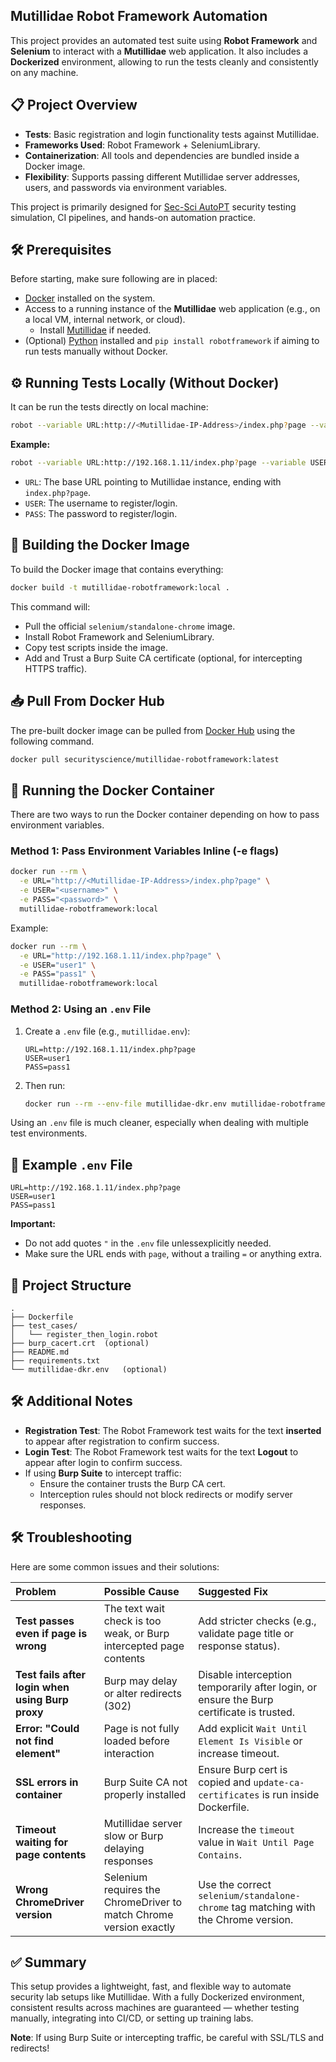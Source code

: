 ## Mutillidae Robot Framework Automation

This project provides an automated test suite using **Robot Framework** and **Selenium** to interact with a **Mutillidae** web application. It also includes a **Dockerized** environment, allowing to run the tests cleanly and consistently on any machine.


## 📋 Project Overview

- **Tests**: Basic registration and login functionality tests against Mutillidae.
- **Frameworks Used**: Robot Framework + SeleniumLibrary.
- **Containerization**: All tools and dependencies are bundled inside a Docker image.
- **Flexibility**: Supports passing different Mutillidae server addresses, users, and passwords via environment variables.

This project is primarily designed for [Sec-Sci AutoPT](https://www.security-science.com/sec-sci-autopt) security testing simulation, CI pipelines, and hands-on automation practice.


## 🛠 Prerequisites

Before starting, make sure following are in placed:

- [Docker](https://www.docker.com/get-started) installed on the system.
- Access to a running instance of the **Mutillidae** web application (e.g., on a local VM, internal network, or cloud).
  - Install [Mutillidae](https://www.security-science.com/ethical-hacking/owasp-mutillidae-ii) if needed. 
- (Optional) [Python](https://www.python.org/) installed and `pip install robotframework` if aiming to run tests manually without Docker.


## ⚙️ Running Tests Locally (Without Docker)

It can be run the tests directly on local machine:

```bash
robot --variable URL:http://<Mutillidae-IP-Address>/index.php?page --variable USER:<username> --variable PASS:<password> test_cases/register_then_login.robot
```

**Example:**

```bash
robot --variable URL:http://192.168.1.11/index.php?page --variable USER:user1 --variable PASS:pass1 test_cases/register_then_login.robot
```

- `URL`: The base URL pointing to Mutillidae instance, ending with `index.php?page`.
- `USER`: The username to register/login.
- `PASS`: The password to register/login.


## 🐳 Building the Docker Image

To build the Docker image that contains everything:

```bash
docker build -t mutillidae-robotframework:local .
```

This command will:
- Pull the official `selenium/standalone-chrome` image.
- Install Robot Framework and SeleniumLibrary.
- Copy test scripts inside the image.
- Add and Trust a Burp Suite CA certificate (optional, for intercepting HTTPS traffic).


## 📥 Pull From Docker Hub

The pre-built docker image can be pulled from [Docker Hub](https://hub.docker.com/r/securityscience/mutillidae-robotframework) using the following command.

```bash
docker pull securityscience/mutillidae-robotframework:latest
```

## 🚀 Running the Docker Container

There are two ways to run the Docker container depending on how to pass environment variables.

### Method 1: Pass Environment Variables Inline (-e flags)

```bash
docker run --rm \
  -e URL="http://<Mutillidae-IP-Address>/index.php?page" \
  -e USER="<username>" \
  -e PASS="<password>" \
  mutillidae-robotframework:local
```

Example:

```bash
docker run --rm \
  -e URL="http://192.168.1.11/index.php?page" \
  -e USER="user1" \
  -e PASS="pass1" \
  mutillidae-robotframework:local
```


### Method 2: Using an `.env` File

1. Create a `.env` file (e.g., `mutillidae.env`):

   ```
   URL=http://192.168.1.11/index.php?page
   USER=user1
   PASS=pass1
   ```

2. Then run:

   ```bash
   docker run --rm --env-file mutillidae-dkr.env mutillidae-robotframework:local
   ```
Using an `.env` file is much cleaner, especially when dealing with multiple test environments.


## 📝 Example `.env` File

```
URL=http://192.168.1.11/index.php?page
USER=user1
PASS=pass1
```

**Important:**  
- Do not add quotes `"` in the `.env` file unlessexplicitly needed.
- Make sure the URL ends with `page`, without a trailing `=` or anything extra.


## 📎 Project Structure

```
.
├── Dockerfile
├── test_cases/
│   └── register_then_login.robot
├── burp_cacert.crt  (optional)
├── README.md
├── requirements.txt
└── mutillidae-dkr.env   (optional)
```


## 🛠 Additional Notes

- **Registration Test**: The Robot Framework test waits for the text **inserted** to appear after registration to confirm success.
- **Login Test**: The Robot Framework test waits for the text **Logout** to appear after login to confirm success.
- If using **Burp Suite** to intercept traffic:
  - Ensure the container trusts the Burp CA cert.
  - Interception rules should not block redirects or modify server responses.

## 🛠 Troubleshooting

Here are some common issues and their solutions:

| Problem | Possible Cause | Suggested Fix                                                                            |
|:-------|:---------------|:-----------------------------------------------------------------------------------------|
| **Test passes even if page is wrong** | The text wait check is too weak, or Burp intercepted page contents | Add stricter checks (e.g., validate page title or response status).                      |
| **Test fails after login when using Burp proxy** | Burp may delay or alter redirects (302) | Disable interception temporarily after login, or ensure the Burp certificate is trusted. |
| **Error: "Could not find element"** | Page is not fully loaded before interaction | Add explicit `Wait Until Element Is Visible` or increase timeout.                        |
| **SSL errors in container** | Burp Suite CA not properly installed | Ensure Burp cert is copied and `update-ca-certificates` is run inside Dockerfile.        |
| **Timeout waiting for page contents** | Mutillidae server slow or Burp delaying responses | Increase the `timeout` value in `Wait Until Page Contains`.                              |
| **Wrong ChromeDriver version** | Selenium requires the ChromeDriver to match Chrome version exactly | Use the correct `selenium/standalone-chrome` tag matching with the Chrome version.       |


## ✅ Summary

This setup provides a lightweight, fast, and flexible way to automate security lab setups like Mutillidae. With a fully Dockerized environment, consistent results across machines are guaranteed — whether testing manually, integrating into CI/CD, or setting up training labs.

**Note**: If using Burp Suite or intercepting traffic, be careful with SSL/TLS and redirects!